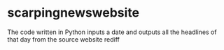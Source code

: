# scarpingnewswebsite
The code written in Python inputs a date and outputs all the headlines of that day from the source website rediff
